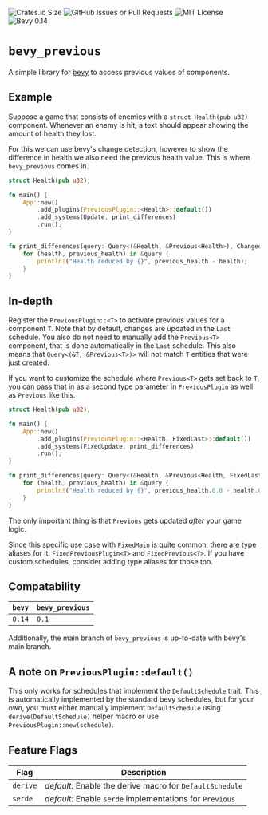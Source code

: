 ![Crates.io Size](https://img.shields.io/crates/size/bevy_previous?label=size)
![GitHub Issues or Pull Requests](https://img.shields.io/github/issues-pr/bnjmn21/bevy_previous)
![MIT License](https://img.shields.io/crates/l/bevy_previous)
![Bevy 0.14](https://img.shields.io/badge/bevy-0.14-green)

# `bevy_previous`

A simple library for [bevy](https://docs.rs/bevy) to access previous values of components.

## Example

Suppose a game that consists of enemies with a `struct Health(pub u32)` component.
Whenever an enemy is hit, a text should appear showing the amount of health they lost.

For this we can use bevy's change detection, however to show the difference in health we also need
the previous health value. This is where `bevy_previous` comes in.

```rust
struct Health(pub u32);

fn main() {
    App::new()
        .add_plugins(PreviousPlugin::<Health>::default())
        .add_systems(Update, print_differences)
        .run();
}

fn print_differences(query: Query<(&Health, &Previous<Health>), Changed<Health>>) {
    for (health, previous_health) in &query {
        println!("Health reduced by {}", previous_health - health);
    }
}
```

## In-depth

Register the `PreviousPlugin::<T>` to activate previous values for a component `T`.
Note that by default, changes are updated in the `Last` schedule.
You also do not need to manually add the `Previous<T>` component,
that is done automatically in the `Last` schedule.
This also means that `Query<(&T, &Previous<T>)>`
will not match `T` entities that were just created.

If you want to customize the schedule where `Previous<T>` gets set back to `T`,
you can pass that in as a second type parameter in `PreviousPlugin` as well as `Previous` like this.

```rust
struct Health(pub u32);

fn main() {
    App::new()
        .add_plugins(PreviousPlugin::<Health, FixedLast>::default())
        .add_systems(FixedUpdate, print_differences)
        .run();
}

fn print_differences(query: Query<(&Health, &Previous<Health, FixedLast>), Changed<Health>>) {
    for (health, previous_health) in &query {
        println!("Health reduced by {}", previous_health.0.0 - health.0);
    }
}
```

The only important thing is that `Previous` gets updated *after* your game logic.

Since this specific use case with `FixedMain` is quite common, there are type aliases for it:
`FixedPreviousPlugin<T>` and `FixedPrevious<T>`.
If you have custom schedules, consider adding type aliases for those too.

## Compatability

`bevy` | `bevy_previous`
-------|----------------
`0.14` | `0.1`

Additionally, the main branch of `bevy_previous` is
up-to-date with bevy's main branch.

## A note on `PreviousPlugin::default()`

This only works for schedules that implement the `DefaultSchedule` trait.
This is automatically implemented by the standard bevy schedules, but
for your own, you must either manually implement `DefaultSchedule` using
`derive(DefaultSchedule)` helper macro or use `PreviousPlugin::new(schedule)`.

## Feature Flags

Flag     | Description
---------|-------------
`derive` | *default:* Enable the derive macro for `DefaultSchedule`
`serde`  | *default:* Enable `serde` implementations for `Previous`